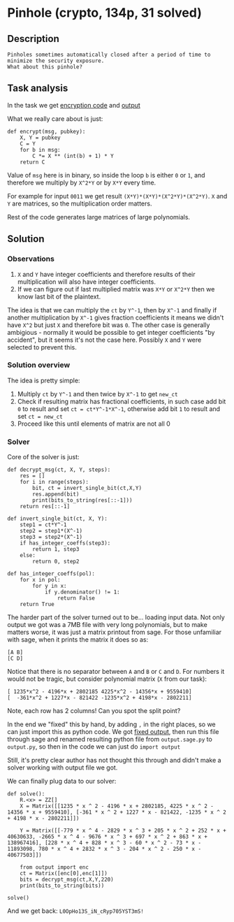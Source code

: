 # Pinhole (crypto, 134p, 31 solved)

## Description

```
Pinholes sometimes automatically closed after a period of time to minimize the security exposure. 
What about this pinhole?
```

## Task analysis

In the task we get [encryption code](pinhole.sage) and [output](output.txt)

What we really care about is just:

```sage
def encrypt(msg, pubkey):
    X, Y = pubkey
    C = Y
    for b in msg:
        C *= X ** (int(b) + 1) * Y
    return C
```

Value of `msg` here is in binary, so inside the loop `b` is either `0` or `1`, and therefore we multiply by `X^2*Y` or by `X*Y` every time.

For example for input `0011` we get result `(X*Y)*(X*Y)*(X^2*Y)*(X^2*Y)`.
`X` and `Y` are matrices, so the multiplication order matters.

Rest of the code generates large matrices of large polynomials.

## Solution

### Observations

1. `X` and `Y` have integer coefficients and therefore results of their multiplication will also have integer coefficients.
2. If we can figure out if last multiplied matrix was `X*Y` or `X^2*Y` then we know last bit of the plaintext.

The idea is that we can multiply the `ct` by `Y^-1`, then by `X^-1` and finally if another multiplication by `X^-1` gives fraction coefficients it means we didn't have `X^2` but just `X` and therefore bit was `0`.
The other case is generally ambigious - normally it would be possible to get integer coefficients "by accident", but it seems it's not the case here.
Possibly `X` and `Y` were selected to prevent this.

### Solution overview

The idea is pretty simple:

1. Multiply `ct` by `Y^-1` and then twice by `X^-1` to get `new_ct`
2. Check if resulting matrix has fractional coefficients, in such case add bit `0` to result and set `ct = ct*Y^-1*X^-1`, otherwise add bit `1` to result and set `ct = new_ct`
3. Proceed like this until elements of matrix are not all 0

### Solver

Core of the solver is just:

```sage
def decrypt_msg(ct, X, Y, steps):
    res = []
    for i in range(steps):
        bit, ct = invert_single_bit(ct,X,Y)
        res.append(bit)
        print(bits_to_string(res[::-1]))
    return res[::-1]
    
def invert_single_bit(ct, X, Y):
    step1 = ct*Y^-1
    step2 = step1*(X^-1)
    step3 = step2*(X^-1)
    if has_integer_coeffs(step3):
        return 1, step3
    else:
        return 0, step2

def has_integer_coeffs(pol):
    for x in pol:
        for y in x:
            if y.denominator() != 1:
                return False
    return True
```

The harder part of the solver turned out to be... loading input data.
Not only output we got was a 7MB file with very long polynomials, but to make matters worse, it was just a matrix printout from sage.
For those unfamiliar with sage, when it prints the matrix it does so as:

```
[A B]
[C D]
```

Notice that there is no separator between `A` and `B` or `C` and `D`.
For numbers it would not be tragic, but consider polynomial matrix (`X` from our task):

```
[ 1235*x^2 - 4196*x + 2802185 4225*x^2 - 14356*x + 9559410]
[  -361*x^2 + 1227*x - 821422 -1235*x^2 + 4198*x - 2802211]
```

Note, each row has 2 columns! Can you spot the split point?

In the end we "fixed" this by hand, by adding `,` in the right places, so we can just import this as python code.
We got [fixed output](output.sage), then run this file through sage and renamed resulting python file from `output.sage.py` to `output.py`, so then in the code we can just do `import output`

Still, it's pretty clear author has not thought this through and didn't make a solver working with output file we got.

We can finally plug data to our solver:

```sage
def solve():
    R.<x> = ZZ[]
    X = Matrix([[1235 * x ^ 2 - 4196 * x + 2802185, 4225 * x ^ 2 - 14356 * x + 9559410], [-361 * x ^ 2 + 1227 * x - 821422, -1235 * x ^ 2 + 4198 * x - 2802211]])

    Y = Matrix([[-779 * x ^ 4 - 2829 * x ^ 3 + 205 * x ^ 2 + 252 * x + 40630633, -2665 * x ^ 4 - 9676 * x ^ 3 + 697 * x ^ 2 + 863 * x + 138967416], [228 * x ^ 4 + 828 * x ^ 3 - 60 * x ^ 2 - 73 * x - 11893098, 780 * x ^ 4 + 2832 * x ^ 3 - 204 * x ^ 2 - 250 * x - 40677503]])
    
    from output import enc
    ct = Matrix([enc[0],enc[1]])
    bits = decrypt_msg(ct,X,Y,220)
    print(bits_to_string(bits))
    
solve()
```

And we get back: `L0OpHo13S_iN_cRyp705YST3mS!`
